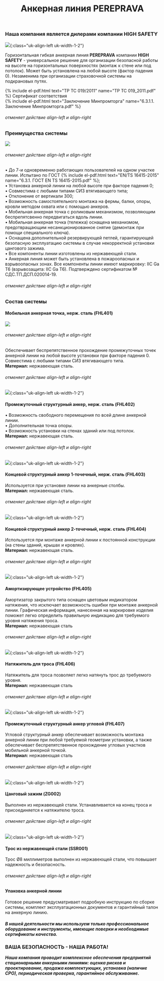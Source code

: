 ﻿---
title: Анкерная линия PEREPRAVA
cat: 3
sortid: 3.5
submenu: true
---


### Наша компания является дилерами компании **HIGH SAFETY**
![](/img/toplogo/3.5.0.jpg){:class="uk-align-left uk-width-1-2"}

Горизонтальная гибкая анкерная линия **PEREPRAVA** компании **HIGH SAFETY** - универсальное решение для организации безопасной работы на высоте на горизонтальных поверхностях (монтаж к стене или под потолок). Может быть установлена на любой высоте (фактор падения 0). Незаменима при организации страховочной системы на подкрановых путях. 

{% include el-pdf.html text="TP TC 019/2011" name="TP TC 019_2011.pdf" %} Сертификат соответствия   
{% include el-pdf.html text="Заключение Минпромторга" name="6.3.1.1. Заключение Минпромторга.pdf" %}
###### отменяет действие align-left и align-right 

### **Преимущества системы**  
![](/img/sss/3.5.1.jpg)
###### отменяет действие align-left и align-right 

•	До 7-и одновременно работающих пользователей на одном участке линии. Испытано по ГОСТ {% include el-pdf.html text="EN/TS 16415-2015" name="6.3.1. ГОСТ EN TS 16415-2015.pdf" %};  
•	Установка анкерной линии на любой высоте при факторе падения 0;  
•	Совместима с любыми типами СИЗ втягивающего типа;  
•	Отклонение от вертикали 300;  
•	Возможность самостоятельного монтажа на фермы, балки, опоры, кровли методом охвата или с помощью анкеров.   
•	Мобильная анкерная точка с роликовым механизмом, позволяющим беспрепятсвенно передвигаться вдоль линии.   
•	Мобильная анкерная точка (тележка) оснащена механизмом, предотвращающим несанкционированное снятие (демонтаж при помощи специального ключа).   
•	Оснащена дополнительной резервирующей петлей, гарантирующей безопасную эксплуатацию системы в случае некорректной установки цангового зажима.   
•	Все компоненты линии изготовлены из нержавеющей стали.   
•	Анкерная линия может быть установлена в пожароопасных и взрывоопасных зонах. Все компоненты линии имеют маркировку: IIC Ga T6 (взрывозащита: IIC Ga T6). Подтверждено сертификатом № СДС.ТП.ДСП.020014-19.
###### отменяет действие align-left и align-right

### **Состав системы**
 
#### **Мобильная анкерная точка, нерж. сталь** (FHL401)
![](/img/sss/3.FHL401.1.1.gif)
###### отменяет действие align-left и align-right
Обеспечивает беспрепятственное прохождение промежуточных точек анкерной линии на любой высоте установки при факторе падения 0. Совместима с любыми типами СИЗ втягивающего типа.    
**Материал:** нержавеющая сталь.
###### отменяет действие align-left и align-right

![](/img/sss/3.FHL402.gif){:class="uk-align-left uk-width-1-2"}
#### **Промежуточный структурный анкер, нерж. сталь** (FHL402)
•  Возможность свободного перемещения по всей длине анкерной линии.  
•  Дополнительная точка опоры.  
•  Возможность установки на стенах зданий или под потолок.  
**Материал:** нержавеющая сталь.
###### отменяет действие align-left и align-right

![](/img/sss/3.FHL403.gif){:class="uk-align-left uk-width-1-2"}
#### **Концевой структурный анкер 1-точечный, нерж. сталь** (FHL403)
Используется при установке линии на анкерные столбы.   
**Материал:** нержавеющая сталь.
###### отменяет действие align-left и align-right
 
![](/img/sss/3.FHL404.gif){:class="uk-align-left uk-width-1-2"}
#### **Концевой структурный анкер 2-точечный, нерж. сталь** (FHL404)
Используется при монтаже анкерной линии к постоянной конструкции (на стены зданий, крышах и кровлях).  
**Материал:** нержавеющая сталь.
###### отменяет действие align-left и align-right
 
![](/img/sss/3.FHL405.gif){:class="uk-align-left uk-width-1-2"}
#### **Амортизирующее устройство** (FHL405)
Амортизатор закрытого типа оснащен цветовым индикатором натяжения, что исключает возможность ошибки при монтаже анкерной линии. Графическая информация, нанесенная на маркировке изделия поможет легко определить правильную индикацию для требуемого уровня натяжения троса.   
**Материал:** нержавеющая сталь
###### отменяет действие align-left и align-right
  
![](/img/sss/3.FHL406.gif){:class="uk-align-left uk-width-1-2"}
#### **Натяжитель для троса** (FHL406)
Натяжитель для троса позволяет легко натянуть трос до требуемого уровня.   
**Материал:** нержавеющая сталь
###### отменяет действие align-left и align-right
 
![](/img/sss/3.FHL407.gif){:class="uk-align-left uk-width-1-2"}
#### **Промежуточный структурный анкер угловой** (FHL407)
Угловой структурный анкер обеспечивает возможность монтажа анкерной линии при любой требуемой геометрии установки, а также обеспечивает беспрепятственное прохождение угловых участков мобильной анкерной точкой.   
**Материал:** нержавеющая сталь
###### отменяет действие align-left и align-right
   
![](/img/sss/3.ZG002.gif){:class="uk-align-left uk-width-1-2"}
#### **Цанговый зажим** (ZG002)
Выполнен из нержавеющей стали. Устанавливается на конец троса и присоединяется к натяжителю троса.
###### отменяет действие align-left и align-right
 
![](/img/sss/3.SSR001.gif){:class="uk-align-left uk-width-1-2"}
#### **Трос из нержавеющей стали** (SSR001)
Трос Ø8 миллиметров выполнен из нержавеющей стали, что повышает надежность и безопасность.
###### отменяет действие align-left и align-right
 
#### Упаковка анкерной линии
Готовое решение предусматривает подробную инструкцию по сборке системы, комплект эксплуатационных документов и гарантийный талон на анкерную линию.


#### ***В нашей деятельности мы используем только профессиональное оборудование и инструменты, имеющие поверки и необходимые сертификаты качества.***


### ВАША БЕЗОПАСНОСТЬ - НАША РАБОТА!

***Наша компания проводит комплексное обеспечения предприятий стационарными анкерными линиями: оценка рисков и проектирование, продажа комплектующих, установка (наличие СРО), периодическая проверка, гарантийное обслуживание.***

